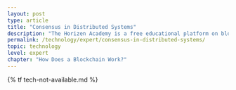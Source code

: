 ```yaml
---
layout: post
type: article
title: "Consensus in Distributed Systems"
description: "The Horizen Academy is a free educational platform on blockchain technology, cryptocurrency, and privacy. This chapter is is not available yet. We add content frequently, sign up for our newsletter for notifications when it's released."
permalink: /technology/expert/consensus-in-distributed-systems/
topic: technology
level: expert
chapter: "How Does a Blockchain Work?"
---
```


{% tf tech-not-available.md %}
